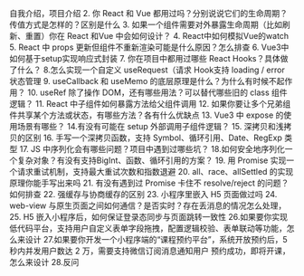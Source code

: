 自我介绍，项目介绍
2. 你 React 和 Vue 都用过吗？分别说说它们的生命周期？传值方式是怎样的？区别是什么
3. 如果一个组件需要对外暴露生命周期（比如刷新、重置）你在 React 和Vue 中会如何设计？
4. React中如何模拟Vue的watch
5. React 中 props 更新但组件不重新渲染可能是什么原因？怎么排查
6. Vue3中如何基于setup实现响应式封装
7. 你在项目中都用过哪些 React Hooks？具体做了什么？
8.怎么实现一个自定义 useRequest（请求 Hook支持 loading / error 状态管理
9. useCallback 和 useMemo 的底层原理是什么？为什么有时候不起作用？
10. useRef 除了操作 DOM，还有哪些用法？可以替代哪些旧的 class 组件逻辑？
11. React 中子组件如何暴露方法给父组件调用
12. 如果你要让多个兄弟组件共享某个方法或状态，有哪些方法？各有什么优缺点
13. Vue3 中 expose 的使用场景有哪些？
14.有没有可能在 setup 外部调用子组件逻辑？
15. 深拷贝和浅拷贝的区别
16. 手写一个深拷贝函数，支持 Symbol、循环引用、Date、RegExp 类型
17. JS 中序列化会有哪些问题？项目中遇到过哪些坑？
18.如何安全地序列化一个复杂对象？有没有支持BigInt、函数、循环引用的方案？
19. 用 Promise 实现一个请求重试机制，支持最大重试次数和指数退避
20. all、race、allSettled 的实现原理你能手写出来吗
21. 有没有遇到过 Promise 卡住不 resolve/reject 的问题？如何排查
22. 强缓存与协商缓存的区别
23. 小程序里嵌入 H5 页面做过吗
24. web-view 与原生页面之间如何通信？是否实时？存在丢消息的情况怎么处理，
25. H5 嵌入小程序后，如何保证登录态同步与页面跳转一致性
26.如果要你实现低代码平台，支持用户自定义表单字段拖拽，配置逻辑校验、表单联动等功能，怎么来设计
27.如果要你开发一个小程序端的“课程预约平台”，系统开放预约后，5 秒内并发用户数达 2 万，需要支持微信订阅消息通知用户 预约成功，即将开课，怎么来设计
28.反问